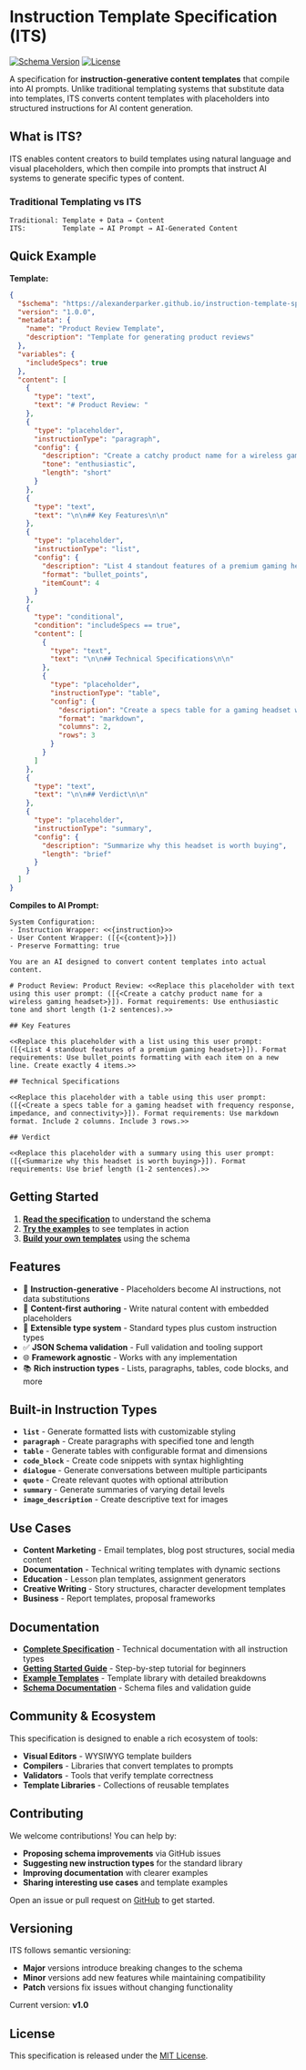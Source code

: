 # Instruction Template Specification (ITS)

[![Schema Version](https://img.shields.io/badge/schema-v1.0-blue)](https://alexanderparker.github.io/instruction-template-specification/schema/v1.0/)
[![License](https://img.shields.io/badge/license-MIT-green)](LICENSE)

A specification for **instruction-generative content templates** that compile into AI prompts. Unlike traditional templating systems that substitute data into templates, ITS converts content templates with placeholders into structured instructions for AI content generation.

## What is ITS?

ITS enables content creators to build templates using natural language and visual placeholders, which then compile into prompts that instruct AI systems to generate specific types of content.

### Traditional Templating vs ITS

```
Traditional: Template + Data → Content
ITS:         Template → AI Prompt → AI-Generated Content
```

## Quick Example

**Template:**

```json
{
  "$schema": "https://alexanderparker.github.io/instruction-template-specification/schema/v1.0/its-base-schema-v1.json",
  "version": "1.0.0",
  "metadata": {
    "name": "Product Review Template",
    "description": "Template for generating product reviews"
  },
  "variables": {
    "includeSpecs": true
  },
  "content": [
    {
      "type": "text",
      "text": "# Product Review: "
    },
    {
      "type": "placeholder",
      "instructionType": "paragraph",
      "config": {
        "description": "Create a catchy product name for a wireless gaming headset",
        "tone": "enthusiastic",
        "length": "short"
      }
    },
    {
      "type": "text",
      "text": "\n\n## Key Features\n\n"
    },
    {
      "type": "placeholder",
      "instructionType": "list",
      "config": {
        "description": "List 4 standout features of a premium gaming headset",
        "format": "bullet_points",
        "itemCount": 4
      }
    },
    {
      "type": "conditional",
      "condition": "includeSpecs == true",
      "content": [
        {
          "type": "text",
          "text": "\n\n## Technical Specifications\n\n"
        },
        {
          "type": "placeholder",
          "instructionType": "table",
          "config": {
            "description": "Create a specs table for a gaming headset with frequency response, impedance, and connectivity",
            "format": "markdown",
            "columns": 2,
            "rows": 3
          }
        }
      ]
    },
    {
      "type": "text",
      "text": "\n\n## Verdict\n\n"
    },
    {
      "type": "placeholder",
      "instructionType": "summary",
      "config": {
        "description": "Summarize why this headset is worth buying",
        "length": "brief"
      }
    }
  ]
}
```

**Compiles to AI Prompt:**

```
System Configuration:
- Instruction Wrapper: <<{instruction}>>
- User Content Wrapper: ([{<{content}>}])
- Preserve Formatting: true

You are an AI designed to convert content templates into actual content.

# Product Review: Product Review: <<Replace this placeholder with text using this user prompt: ([{<Create a catchy product name for a wireless gaming headset>}]). Format requirements: Use enthusiastic tone and short length (1-2 sentences).>>

## Key Features

<<Replace this placeholder with a list using this user prompt: ([{<List 4 standout features of a premium gaming headset>}]). Format requirements: Use bullet_points formatting with each item on a new line. Create exactly 4 items.>>

## Technical Specifications

<<Replace this placeholder with a table using this user prompt: ([{<Create a specs table for a gaming headset with frequency response, impedance, and connectivity>}]). Format requirements: Use markdown format. Include 2 columns. Include 3 rows.>>

## Verdict

<<Replace this placeholder with a summary using this user prompt: ([{<Summarize why this headset is worth buying>}]). Format requirements: Use brief length (1-2 sentences).>>
```

## Getting Started

1. **[Read the specification](https://alexanderparker.github.io/instruction-template-specification/specification.html)** to understand the schema
2. **[Try the examples](https://alexanderparker.github.io/instruction-template-specification/examples.html)** to see templates in action
3. **[Build your own templates](https://alexanderparker.github.io/instruction-template-specification/getting-started.html)** using the schema

## Features

- 🎯 **Instruction-generative** - Placeholders become AI instructions, not data substitutions
- 📝 **Content-first authoring** - Write natural content with embedded placeholders
- 🔧 **Extensible type system** - Standard types plus custom instruction types
- ✅ **JSON Schema validation** - Full validation and tooling support
- 🌐 **Framework agnostic** - Works with any implementation
- 📚 **Rich instruction types** - Lists, paragraphs, tables, code blocks, and more

## Built-in Instruction Types

- **`list`** - Generate formatted lists with customizable styling
- **`paragraph`** - Create paragraphs with specified tone and length
- **`table`** - Generate tables with configurable format and dimensions
- **`code_block`** - Create code snippets with syntax highlighting
- **`dialogue`** - Generate conversations between multiple participants
- **`quote`** - Create relevant quotes with optional attribution
- **`summary`** - Generate summaries of varying detail levels
- **`image_description`** - Create descriptive text for images

## Use Cases

- **Content Marketing** - Email templates, blog post structures, social media content
- **Documentation** - Technical writing templates with dynamic sections
- **Education** - Lesson plan templates, assignment generators
- **Creative Writing** - Story structures, character development templates
- **Business** - Report templates, proposal frameworks

## Documentation

- **[Complete Specification](https://alexanderparker.github.io/instruction-template-specification/specification.html)** - Technical documentation with all instruction types
- **[Getting Started Guide](https://alexanderparker.github.io/instruction-template-specification/getting-started.html)** - Step-by-step tutorial for beginners
- **[Example Templates](https://alexanderparker.github.io/instruction-template-specification/examples.html)** - Template library with detailed breakdowns
- **[Schema Documentation](https://alexanderparker.github.io/instruction-template-specification/schema/v1.0/)** - Schema files and validation guide

## Community & Ecosystem

This specification is designed to enable a rich ecosystem of tools:

- **Visual Editors** - WYSIWYG template builders
- **Compilers** - Libraries that convert templates to prompts
- **Validators** - Tools that verify template correctness
- **Template Libraries** - Collections of reusable templates

## Contributing

We welcome contributions! You can help by:

- **Proposing schema improvements** via GitHub issues
- **Suggesting new instruction types** for the standard library
- **Improving documentation** with clearer examples
- **Sharing interesting use cases** and template examples

Open an issue or pull request on [GitHub](https://github.com/alexanderparker/instruction-template-specification) to get started.

## Versioning

ITS follows semantic versioning:

- **Major** versions introduce breaking changes to the schema
- **Minor** versions add new features while maintaining compatibility
- **Patch** versions fix issues without changing functionality

Current version: **v1.0**

## License

This specification is released under the [MIT License](LICENSE).
